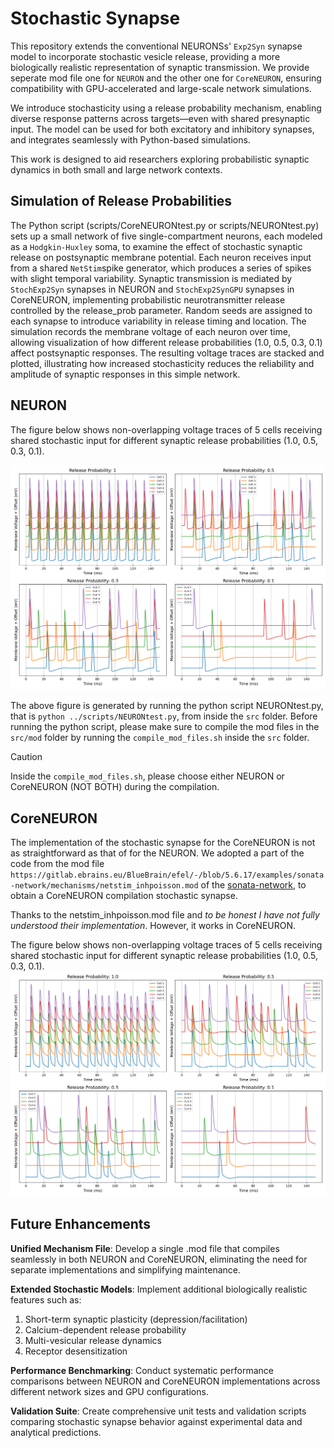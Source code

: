 # Stochastic Synapse

This repository extends the conventional  NEURONSs' `Exp2Syn` synapse model to incorporate stochastic vesicle release, providing a more biologically realistic representation of synaptic transmission. We provide seperate mod file one for  `NEURON` and the other one for `CoreNEURON`, ensuring compatibility with GPU-accelerated and large-scale network simulations.

We introduce stochasticity using a release probability mechanism, enabling diverse response patterns across targets—even with shared presynaptic input. The model can be used for both excitatory and inhibitory synapses, and integrates seamlessly with Python-based simulations.

This work is designed to aid researchers exploring probabilistic synaptic dynamics in both small and large network contexts.


## Simulation of Release Probabilities

The Python script (scripts/CoreNEURONtest.py or scripts/NEURONtest.py) sets up a small network of five single-compartment neurons, each modeled as a `Hodgkin-Huxley` soma, to examine the effect of stochastic synaptic release on postsynaptic membrane potential. Each neuron receives input from a shared `NetStim`spike generator, which produces a series of spikes with slight temporal variability. Synaptic transmission is mediated by `StochExp2Syn` synapses in NEURON and `StochExp2SynGPU` synapses in CoreNEURON, implementing probabilistic neurotransmitter release controlled by the release_prob parameter. Random seeds are assigned to each synapse to introduce variability in release timing and location. The simulation records the membrane voltage of each neuron over time, allowing visualization of how different release probabilities (1.0, 0.5, 0.3, 0.1) affect postsynaptic responses. The resulting voltage traces are stacked and plotted, illustrating how increased stochasticity reduces the reliability and amplitude of synaptic responses in this simple network.  

## NEURON

The figure below shows non-overlapping voltage traces of 5 cells receiving shared stochastic input for different synaptic release probabilities (1.0, 0.5, 0.3, 0.1). 

![Release Probability Traces](figs/NEURONtest.png)

The above figure is generated by running the python script NEURONtest.py, that is `python ../scripts/NEURONtest.py`, from inside the `src` folder. Before running the python script, please make sure to compile the mod files in the `src/mod` folder by running the `compile_mod_files.sh` inside the `src` folder. 


> [!CAUTION]  
> Inside the `compile_mod_files.sh`, please choose either NEURON or CoreNEURON (NOT BOTH) during the compilation. 
 
## CoreNEURON

The implementation of the stochastic synapse for the CoreNEURON is not as straightforward as that of for the NEURON. We adopted a part of the code from the mod file `https://gitlab.ebrains.eu/BlueBrain/efel/-/blob/5.6.17/examples/sonata-network/mechanisms/netstim_inhpoisson.mod` of the [sonata-network](https://gitlab.ebrains.eu/BlueBrain/efel/-/tree/5.6.17/examples/sonata-network), to obtain a CoreNEURON compilation stochastic synapse. 

Thanks to the netstim_inhpoisson.mod file and *to be honest I have not fully understood their implementation*. However, it works in CoreNEURON.

The figure below shows non-overlapping voltage traces of 5 cells receiving shared stochastic input for different synaptic release probabilities (1.0, 0.5, 0.3, 0.1).
![Release Probability Traces](figs/CoreNEURONtest.png)  

 

## Future Enhancements 

**Unified Mechanism File**: Develop a single .mod file that compiles seamlessly in both NEURON and CoreNEURON, eliminating the need for separate implementations and simplifying maintenance.

**Extended Stochastic Models**: Implement additional biologically realistic features such as:

1. Short-term synaptic plasticity (depression/facilitation)
2. Calcium-dependent release probability
3. Multi-vesicular release dynamics
4. Receptor desensitization


**Performance Benchmarking**: Conduct systematic performance comparisons between NEURON and CoreNEURON implementations across different network sizes and GPU configurations.

**Validation Suite**: Create comprehensive unit tests and validation scripts comparing stochastic synapse behavior against experimental data and analytical predictions. 
